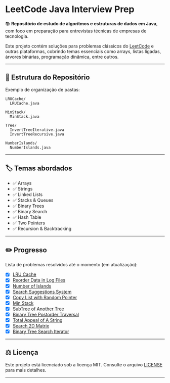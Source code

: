 # LeetCode Java Interview Prep

📚 **Repositório de estudo de algoritmos e estruturas de dados em Java**, com foco em preparação para entrevistas técnicas de empresas de tecnologia.

Este projeto contém soluções para problemas clássicos do [LeetCode](https://leetcode.com/) e outras plataformas, cobrindo temas essenciais como arrays, listas ligadas, árvores binárias, programação dinâmica, entre outros.

---

## 📂 Estrutura do Repositório

Exemplo de organização de pastas:

```
LRUCache/
  LRUCache.java

MinStack/
  MinStack.java

Tree/
  InvertTreeIterative.java
  InvertTreeRecursive.java

NumberIslands/
  NumberIslands.java
````

---

## 🏷️ Temas abordados

- ✅ Arrays
- ✅ Strings 
- ✅ Linked Lists
- ✅ Stacks & Queues
- ✅ Binary Trees
- ✅ Binary Search
- ✅ Hash Table
- ✅ Two Pointers
- ✅ Recursion & Backtracking

---

## ✏️ Progresso

Lista de problemas resolvidos até o momento (em atualização):

- [x] [LRU Cache](https://leetcode.com/problems/lru-cache)
- [x] [Reorder Data in Log Files](https://leetcode.com/problems/reorder-data-in-log-files)
- [x] [Number of Islands](https://leetcode.com/problems/number-of-islands)
- [x] [Search Suggestions System](https://leetcode.com/problems/search-suggestions-system)
- [x] [Copy List with Random Pointer](https://leetcode.com/problems/copy-list-with-random-pointer)
- [x] [Min Stack](https://leetcode.com/problems/min-stack)
- [x] [SubTree of Another Tree](https://leetcode.com/problems/subtree-of-another-tree)
- [x] [Binary Tree Postorder Traversal](https://leetcode.com/problems/binary-tree-postorder-traversal)
- [x] [Total Appeal of A String](https://leetcode.com/problems/total-appeal-of-a-string)
- [x] [Search 2D Matrix](https://leetcode.com/problems/search-a-2d-matrix)
- [x] [Binary Tree Search Iterator](https://leetcode.com/problems/binary-search-tree-iterator)
---

## ⚖️ Licença

Este projeto está licenciado sob a licença MIT. Consulte o arquivo [LICENSE](LICENSE) para mais detalhes.

---
